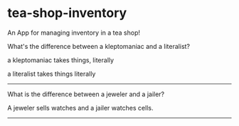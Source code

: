 # tea-shop-inventory

An App for managing inventory in a tea shop!

What's the difference between a kleptomaniac and a literalist?

a kleptomaniac takes things, literally

a literalist takes things literally

---

What is the difference between a jeweler and a jailer?

A jeweler sells watches and a jailer watches cells.

---
